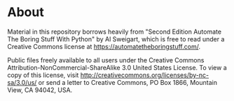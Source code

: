 # About

Material in this repository borrows heavily from "Second Edition Automate The Boring Stuff With Python" by Al Sweigart, which is free to read under a Creative Commons license at https://automatetheboringstuff.com/.

Public files freely available to all users under the Creative Commons Attribution-NonCommercial-ShareAlike 3.0 United States License. To view a copy of this license, visit http://creativecommons.org/licenses/by-nc-sa/3.0/us/ or send a letter to Creative Commons, PO Box 1866, Mountain View, CA 94042, USA.
